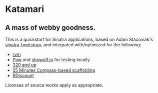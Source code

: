 # Katamari

## A mass of webby goodness.

This is a quickstart for Sinatra applications, based on Adam Stacoviak's [sinatra-bootstrap](https://github.com/adamstac/sinatra-bootstrap), and integrated with/optimized for the following:

* <a href="http://beginrescueend.com/" title="RVM: Ruby Version Manager - RVM Ruby Version Manager - Documentation">rvm</a>
* <a href="http://pow.cx/" title="Pow: Zero-configuration Rack server for Mac OS X">Pow</a> and <a href="https://showoff.io/">showoff.io</a> for testing locally
* <a href="http://stuffandnonsense.co.uk/projects/320andup/" title="320 and up">320 and up</a>
* <a href="http://opensource.55minutes.com/" title="opensource @ 55 Minutes: Java, Python and HTML5 goodies">55 Minutes Compass-based scaffolding</a>
* <a href="https://github.com/rtomayko/rdiscount/">RDiscount</a>
  
Licenses of source works apply as appropriate.
